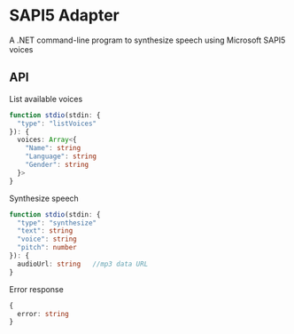# SAPI5 Adapter
A .NET command-line program to synthesize speech using Microsoft SAPI5 voices

## API
List available voices
```typescript
function stdio(stdin: {
  "type": "listVoices"
}): {
  voices: Array<{
    "Name": string
    "Language": string
    "Gender": string
  }>
}
```

Synthesize speech
```typescript
function stdio(stdin: {
  "type": "synthesize"
  "text": string
  "voice": string
  "pitch": number
}): {
  audioUrl: string   //mp3 data URL
}
```

Error response
```typescript
{
  error: string
}
```
